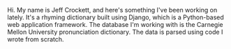Hi. My name is Jeff Crockett, and here's something I've been working on lately. It's a rhyming dictionary built using Django, which is a Python-based web application framework. The database I'm working with is the Carnegie Mellon University pronunciation dictionary. The data is parsed using code I wrote from scratch.  
